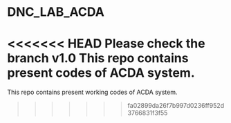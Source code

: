 # DNC_LAB_ACDA
<<<<<<< HEAD
Please check the branch v1.0
This repo contains present codes of ACDA system.
=======
This repo contains present working codes of ACDA system.
>>>>>>> fa02899da26f7b997d0236ff952d3766831f3f55
